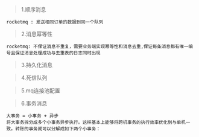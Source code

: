 >1.顺序消息
```
rocketmq : 发送相同订单的数据到同一个队列
```

>2.消息幂等性

```
rocketmq: 不保证消息不重复，需要业务端实现幂等性和消息去重,保证每条消息都有唯一编号且保证消息处理成功与去重表的日志同时出现
```

>3.持久化消息


>4.死信队列


>5.mq连接池配置


>6.事务消息
```
大事务 = 小事务 + 异步
将大事务拆分成多个小事务异步执行。这样基本上能够将跨机事务的执行效率优化到与单机一致。转账的事务就可以分解成如下两个小事务：
```